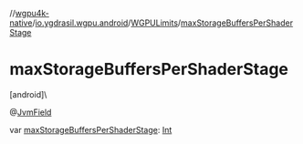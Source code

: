 //[wgpu4k-native](../../../index.md)/[io.ygdrasil.wgpu.android](../index.md)/[WGPULimits](index.md)/[maxStorageBuffersPerShaderStage](max-storage-buffers-per-shader-stage.md)

# maxStorageBuffersPerShaderStage

[android]\

@[JvmField](https://kotlinlang.org/api/core/kotlin-stdlib/kotlin.jvm/-jvm-field/index.html)

var [maxStorageBuffersPerShaderStage](max-storage-buffers-per-shader-stage.md): [Int](https://kotlinlang.org/api/core/kotlin-stdlib/kotlin/-int/index.html)